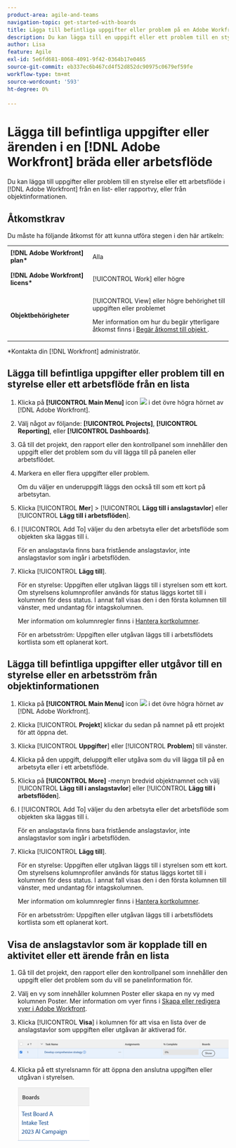 ```yaml
---
product-area: agile-and-teams
navigation-topic: get-started-with-boards
title: Lägga till befintliga uppgifter eller problem på en Adobe Workfront-arbetsyta eller arbetsflöde
description: Du kan lägga till en uppgift eller ett problem till en styrelse i Adobe Workfront från en list- eller rapportvy.
author: Lisa
feature: Agile
exl-id: 5e6fd681-8068-4091-9f42-0364b17e0465
source-git-commit: eb337ec6b467cd4f52d852dc90975c0679ef59fe
workflow-type: tm+mt
source-wordcount: '593'
ht-degree: 0%

---
```


# Lägga till befintliga uppgifter eller ärenden i en [!DNL Adobe Workfront] bräda eller arbetsflöde

Du kan lägga till uppgifter eller problem till en styrelse eller ett arbetsflöde i [!DNL Adobe Workfront] från en list- eller rapportvy, eller från objektinformationen.

## Åtkomstkrav

Du måste ha följande åtkomst för att kunna utföra stegen i den här artikeln:

<table style="table-layout:auto">
 <col>
 <col>
 <tbody>
  <tr>
   <td role="rowheader"><strong>[!DNL Adobe Workfront] plan*</strong></td>
   <td> <p>Alla</p> </td>
  </tr>
  <tr>
   <td role="rowheader"><strong>[!DNL Adobe Workfront] licens*</strong></td>
   <td> <p>[!UICONTROL Work] eller högre</p> </td>
  </tr>
  <tr>
   <td role="rowheader"><strong>Objektbehörigheter</strong></td>
   <td> <p>[!UICONTROL View] eller högre behörighet till uppgiften eller problemet</p> <p>Mer information om hur du begär ytterligare åtkomst finns i <a href="/help/quicksilver/workfront-basics/grant-and-request-access-to-objects/request-access.md" class="MCXref xref">Begär åtkomst till objekt </a>.</p> </td>
  </tr>
 </tbody>
</table>

&#42;Kontakta din [!DNL Workfront] administratör.

## Lägga till befintliga uppgifter eller problem till en styrelse eller ett arbetsflöde från en lista

1. Klicka på **[!UICONTROL Main Menu]** icon ![](assets/main-menu-icon.png) i det övre högra hörnet av [!DNL Adobe Workfront].
1. Välj något av följande: **[!UICONTROL Projects]**, **[!UICONTROL Reporting]**, eller **[!UICONTROL Dashboards]**.
1. Gå till det projekt, den rapport eller den kontrollpanel som innehåller den uppgift eller det problem som du vill lägga till på panelen eller arbetsflödet.
1. Markera en eller flera uppgifter eller problem.

   Om du väljer en underuppgift läggs den också till som ett kort på arbetsytan.

1. Klicka [!UICONTROL **Mer**] > [!UICONTROL **Lägg till i anslagstavlor**] eller [!UICONTROL **Lägg till i arbetsflöden**].
1. I [!UICONTROL Add To] väljer du den arbetsyta eller det arbetsflöde som objekten ska läggas till i.

   För en anslagstavla finns bara fristående anslagstavlor, inte anslagstavlor som ingår i arbetsflöden.

1. Klicka [!UICONTROL **Lägg till**].

   För en styrelse: Uppgiften eller utgåvan läggs till i styrelsen som ett kort. Om styrelsens kolumnprofiler används för status läggs kortet till i kolumnen för dess status. I annat fall visas den i den första kolumnen till vänster, med undantag för intagskolumnen.

   Mer information om kolumnregler finns i [Hantera kortkolumner](/help/quicksilver/agile/get-started-with-boards/manage-board-columns.md).

   För en arbetsström: Uppgiften eller utgåvan läggs till i arbetsflödets kortlista som ett oplanerat kort.

## Lägga till befintliga uppgifter eller utgåvor till en styrelse eller en arbetsström från objektinformationen

1. Klicka på **[!UICONTROL Main Menu]** icon ![](assets/main-menu-icon.png) i det övre högra hörnet av [!DNL Adobe Workfront].
1. Klicka [!UICONTROL **Projekt**] klickar du sedan på namnet på ett projekt för att öppna det.
1. Klicka [!UICONTROL **Uppgifter**] eller [!UICONTROL **Problem**] till vänster.
1. Klicka på den uppgift, deluppgift eller utgåva som du vill lägga till på en arbetsyta eller i ett arbetsflöde.
1. Klicka på **[!UICONTROL More]** -menyn bredvid objektnamnet och välj [!UICONTROL **Lägg till i anslagstavlor**] eller [!UICONTROL **Lägg till i arbetsflöden**].
1. I [!UICONTROL Add To] väljer du den arbetsyta eller det arbetsflöde som objekten ska läggas till i.

   För en anslagstavla finns bara fristående anslagstavlor, inte anslagstavlor som ingår i arbetsflöden.

1. Klicka [!UICONTROL **Lägg till**].

   För en styrelse: Uppgiften eller utgåvan läggs till i styrelsen som ett kort. Om styrelsens kolumnprofiler används för status läggs kortet till i kolumnen för dess status. I annat fall visas den i den första kolumnen till vänster, med undantag för intagskolumnen.

   Mer information om kolumnregler finns i [Hantera kortkolumner](/help/quicksilver/agile/get-started-with-boards/manage-board-columns.md).

   För en arbetsström: Uppgiften eller utgåvan läggs till i arbetsflödets kortlista som ett oplanerat kort.

## Visa de anslagstavlor som är kopplade till en aktivitet eller ett ärende från en lista

1. Gå till det projekt, den rapport eller den kontrollpanel som innehåller den uppgift eller det problem som du vill se panelinformation för.
1. Välj en vy som innehåller kolumnen Poster eller skapa en ny vy med kolumnen Poster.
Mer information om vyer finns i [Skapa eller redigera vyer i Adobe Workfront](/help/quicksilver/reports-and-dashboards/reports/reporting-elements/create-edit-views.md).
1. Klicka [!UICONTROL **Visa**] i kolumnen för att visa en lista över de anslagstavlor som uppgiften eller utgåvan är aktiverad för.

   ![Visa ritytor i kolumn](assets/show-boards-in-column.png)

1. Klicka på ett styrelsnamn för att öppna den anslutna uppgiften eller utgåvan i styrelsen.

   ![Välj en anslagstavla](assets/select-board-in-column.png)

